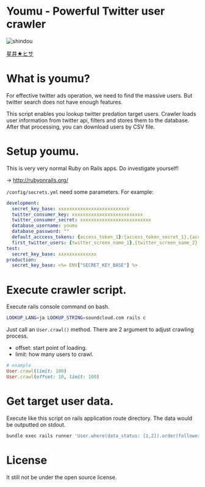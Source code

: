 # Youmu - Powerful Twitter user crawler

![shindou](https://user-images.githubusercontent.com/10524945/32308975-fad39cfc-bfcb-11e7-9758-ab7b2036fa0e.jpg)

[星井★ヒサ](https://www.pixiv.net/member_illust.php?mode=medium&illust_id=50210057)

# What is youmu?

For effective twitter ads operation, we need to find the massive users. But twitter search does not have enough features.

This script enables you lookup twitter predation target users. Crawler loads user information from twitter api, filters and stores them to the database. After that processing, you can download users by CSV file.

# Setup youmu.

This is very very normal Ruby on Rails apps. Do investigate yourself!

-> http://rubyonrails.org/

`/config/secrets.yml` need some parameters. For example:

```yml
development:
  secret_key_base: xxxxxxxxxxxxxxxxxxxxxxxxxx
  twitter_consumer_key: xxxxxxxxxxxxxxxxxxxxxxxxxx
  twitter_consumer_secret: xxxxxxxxxxxxxxxxxxxxxxxxxx
  database_username: youmu
  database_password: ""
  default_acccess_tokens: {access_token_1}:{access_token_secret_1},{access_token_2}:{access_token_secret_2}
  first_twitter_users: {twitter_screen_name_1},{twitter_screen_name_2},{twitter_screen_name_3}
test:
  secret_key_base: xxxxxxxxxxxxxx
production:
  secret_key_base: <%= ENV["SECRET_KEY_BASE"] %>
```

# Execute crawler script.

Execute rails console command on bash.

```sh
LOOKUP_LANG=ja LOOKUP_STRING=soundcloud.com rails c
```

Just call an `User.crawl()` method. There are 2 argument to adjust crawling process.

- offset: start point of loading.
- limit: how many users to crawl.

```ruby
# example
User.crawl(limit: 100)
User.crawl(offset: 10, limit: 100)
```

# Get target user data.

Execute like this script on rails application route directory. The data would be outputted on stdout.

```sh
bundle exec rails runner 'User.where(data_status: [1,2]).order(followers_count: :desc).each { |u| p "#{u.followers_count},#{u.screen_name},https://twitter.com/#{u.screen_name}" }' 2> /dev/null | sed 's/"//g'
```

# License

It still not be under the open source license.
